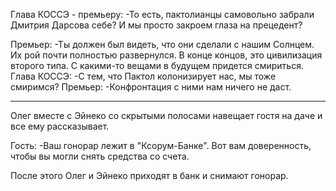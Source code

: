 Глава КОССЭ - премьеру:
-То есть, пактолианцы самовольно забрали Дмитрия Дарсова себе? И мы просто закроем глаза на прецедент?

Премьер:
-Ты должен был видеть, что они сделали с нашим Солнцем. Их рой почти полностью развернулся. В конце концов, это цивилизация второго типа. С какими-то вещами в будущем придется смириться.
Глава КОССЭ:
-С тем, что Пактол колонизирует нас, мы тоже смиримся?
Премьер:
-Конфронтация с ними нам ничего не даст. 

---

Олег вместе с Эйнеко со скрытыми полосами навещает гостя на даче и все ему рассказывает.

Гость:
-Ваш гонорар лежит в "Ксорум-Банке". Вот вам доверенность, чтобы вы могли снять средства со счета.

После этого Олег и Эйнеко приходят в банк и снимают гонорар.




